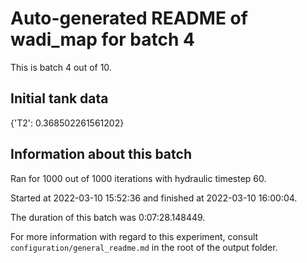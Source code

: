 # Auto-generated README of wadi_map for batch 4

This is batch 4 out of 10.

## Initial tank data

{'T2': 0.368502261561202}

## Information about this batch

Ran for 1000 out of 1000 iterations with hydraulic timestep 60.

Started at 2022-03-10 15:52:36 and finished at 2022-03-10 16:00:04.

The duration of this batch was 0:07:28.148449.

For more information with regard to this experiment, consult ```configuration/general_readme.md``` in the root of the output folder.